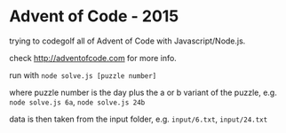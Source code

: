 Advent of Code - 2015
=====================

trying to codegolf all of Advent of Code with Javascript/Node.js.

check http://adventofcode.com for more info.

run with
`node solve.js [puzzle number]`

where puzzle number is the day plus the a or b variant of the puzzle, e.g. `node solve.js 6a`, `node solve.js 24b`

data is then taken from the input folder, e.g. `input/6.txt`, `input/24.txt`